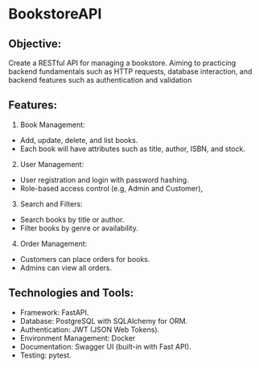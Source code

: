 # BookstoreAPI

## Objective:
Create a RESTful API for managing a bookstore. Aiming to practicing backend fundamentals such as HTTP requests, database interaction, and backend features such as authentication and validation

## Features:
1. Book Management:
* Add, update, delete, and list books.
* Each book will have attributes such as title, author, ISBN, and stock.

2. User Management:
* User registration and login with password hashing.
* Role-based access control (e.g, Admin and Customer),

3. Search and Filters:
* Search books by title or author.
* Filter books by genre or availability.

4. Order Management:
* Customers can place orders for books.
* Admins can view all orders.

## Technologies and Tools:
* Framework: FastAPI.
* Database: PostgreSQL with SQLAlchemy for ORM.
* Authentication: JWT (JSON Web Tokens).
* Environment Management: Docker
* Documentation: Swagger UI (built-in with Fast API).
* Testing: pytest.